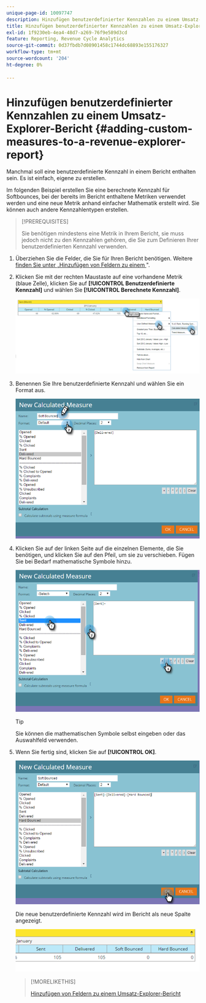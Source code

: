 ```yaml
---
unique-page-id: 10097747
description: Hinzufügen benutzerdefinierter Kennzahlen zu einem Umsatz-Explorer-Bericht - Marketo-Dokumente - Produktdokumentation
title: Hinzufügen benutzerdefinierter Kennzahlen zu einem Umsatz-Explorer-Bericht
exl-id: 1f9230eb-4ea4-48d7-a269-76f9e589d3cd
feature: Reporting, Revenue Cycle Analytics
source-git-commit: 0d37fbdb7d08901458c1744dc68893e155176327
workflow-type: tm+mt
source-wordcount: '204'
ht-degree: 0%

---
```


# Hinzufügen benutzerdefinierter Kennzahlen zu einem Umsatz-Explorer-Bericht {#adding-custom-measures-to-a-revenue-explorer-report}

Manchmal soll eine benutzerdefinierte Kennzahl in einem Bericht enthalten sein. Es ist einfach, eigene zu erstellen.

Im folgenden Beispiel erstellen Sie eine berechnete Kennzahl für Softbounces, bei der bereits im Bericht enthaltene Metriken verwendet werden und eine neue Metrik anhand einfacher Mathematik erstellt wird. Sie können auch andere Kennzahlentypen erstellen.

>[!PREREQUISITES]
>
>Sie benötigen mindestens eine Metrik in Ihrem Bericht, sie muss jedoch nicht zu den Kennzahlen gehören, die Sie zum Definieren Ihrer benutzerdefinierten Kennzahl verwenden.

1. Überziehen Sie die Felder, die Sie für Ihren Bericht benötigen. Weitere [ finden Sie unter „Hinzufügen von Feldern zu einem ](/help/marketo/product-docs/reporting/revenue-cycle-analytics/revenue-explorer/adding-fields-to-a-revenue-explorer-report.md)&quot;.

1. Klicken Sie mit der rechten Maustaste auf eine vorhandene Metrik (blaue Zelle), klicken Sie auf **[!UICONTROL Benutzerdefinierte Kennzahl]** und wählen Sie **[!UICONTROL Berechnete Kennzahl]**.

   ![](assets/image2016-1-26-11-3a7-3a49.png)

1. Benennen Sie Ihre benutzerdefinierte Kennzahl und wählen Sie ein Format aus.

   ![](assets/image2016-1-26-11-3a26-3a23.png)

1. Klicken Sie auf der linken Seite auf die einzelnen Elemente, die Sie benötigen, und klicken Sie auf den Pfeil, um sie zu verschieben. Fügen Sie bei Bedarf mathematische Symbole hinzu.

   ![](assets/image2016-1-26-11-3a16-3a55.png)

   >[!TIP]
   >
   >Sie können die mathematischen Symbole selbst eingeben oder das Auswahlfeld verwenden.

1. Wenn Sie fertig sind, klicken Sie auf **[!UICONTROL OK]**.

   ![](assets/image2016-1-26-11-3a37-3a27.png)

   Die neue benutzerdefinierte Kennzahl wird im Bericht als neue Spalte angezeigt.

   ![](assets/image2016-1-26-11-3a29-3a16.png)

   >[!MORELIKETHIS]
   >
   >[Hinzufügen von Feldern zu einem Umsatz-Explorer-Bericht](/help/marketo/product-docs/reporting/revenue-cycle-analytics/revenue-explorer/adding-fields-to-a-revenue-explorer-report.md)
